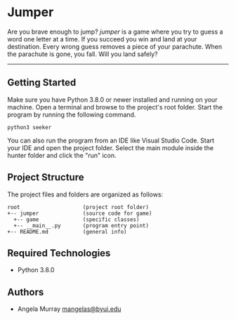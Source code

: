 # Jumper
Are you brave enough to jump? <i>jumper</i> is a game where you try to guess a word one letter at a time. If you succeed you win and land 
at your destination. Every wrong guess removes a piece of your parachute. When the parachute is gone, you fall. Will you land safely?

---
## Getting Started
Make sure you have Python 3.8.0 or newer installed and running on your machine. Open a terminal and browse to the project's root folder. Start the program by running the following command.
```
python3 seeker 
```
You can also run the program from an IDE like Visual Studio Code. Start your IDE and open the project folder. Select the main module inside the hunter folder and click the "run" icon.

## Project Structure
The project files and folders are organized as follows:
```
root                    (project root folder)
+-- jumper              (source code for game)
  +-- game              (specific classes)
  +-- __main__.py       (program entry point)
+-- README.md           (general info)
```

## Required Technologies
* Python 3.8.0

## Authors
* Angela Murray mangelas@byui.edu